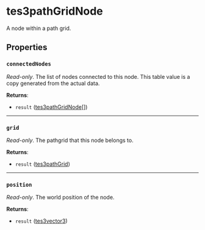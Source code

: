 # tes3pathGridNode
<div class="search_terms" style="display: none">tes3pathgridnode, pathgridnode</div>

<!---
	This file is autogenerated. Do not edit this file manually. Your changes will be ignored.
	More information: https://github.com/MWSE/MWSE/tree/master/docs
-->

A node within a path grid.

## Properties

### `connectedNodes`
<div class="search_terms" style="display: none">connectednodes</div>

*Read-only*. The list of nodes connected to this node. This table value is a copy generated from the actual data.

**Returns**:

* `result` ([tes3pathGridNode](../../types/tes3pathGridNode)[])

***

### `grid`
<div class="search_terms" style="display: none">grid</div>

*Read-only*. The pathgrid that this node belongs to.

**Returns**:

* `result` ([tes3pathGrid](../../types/tes3pathGrid))

***

### `position`
<div class="search_terms" style="display: none">position</div>

*Read-only*. The world position of the node.

**Returns**:

* `result` ([tes3vector3](../../types/tes3vector3))

